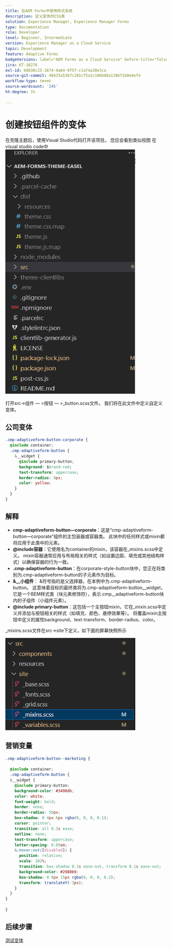 ```yaml
---
title: 在AEM Forms中使用样式系统
description: 定义变体的CSS类
solution: Experience Manager, Experience Manager Forms
type: Documentation
role: Developer
level: Beginner, Intermediate
version: Experience Manager as a Cloud Service
topic: Development
feature: Adaptive Forms
badgeVersions: label="AEM Forms as a Cloud Service" before-title="false"
jira: KT-16276
exl-id: 68030c25-1674-4a64-9f5f-c1a74a38e3ca
source-git-commit: 48433a5367c281cf5a1c106b08a1306f1b0e8ef4
workflow-type: tm+mt
source-wordcount: '245'
ht-degree: 1%

---
```


# 创建按钮组件的变体

在克隆主题后，使用Visual Studio代码打开该项目。 您应会看到类似视图
在visual studio code中
![项目资源管理器](assets/easel-theme.png)

打开src->组件 — >按钮 — >_button.scss文件。 我们将在此文件中定义自定义变体。

## 公司变体

```css
.cmp-adaptiveform-button-corporate {
  @include container;
  .cmp-adaptiveform-button {
    &__widget {
      @include primary-button;
      background: $brand-red;
      text-transform: uppercase;
      border-radius: 0px;
      color: yellow;
    }
  }
}
```

## 解释

* **cmp-adaptiveform-button—corporate**：这是“cmp-adaptiveform-button—corporate”组件的主包装器或容器类。
此块中的任何样式或mixin都将应用于此类中的元素。
* **@include容器**：它使用名为container的mixin，该容器在_mixins.scss中定义。 mixin容器通常应用与布局相关的样式（如设置边距、填充或其他结构样式）以确保容器的行为一致。
* **.cmp-adaptiveform-button**：在corporate-style-button块中，您正在将类别为.cmp-adaptiveform-button的子元素作为目标。
* **&amp;__小组件**： &amp;符号指的是父选择器，在本例中为.cmp-adaptiveform-button。
这意味着目标的最终类将为.cmp-adaptiveform-button__widget，它是一个BEM样式类（块元素修饰符），表示.cmp__adaptiveform-button块内的子组件（小组件元素）。
* **@include primary-button**：这包括一个主按钮mixin，它在_mixin.scss中定义并添加与按钮相关的样式（如填充、颜色、悬停效果等）。 将覆盖mixin主按钮中定义的属性background、text-transform、border-radius、color。

_mixins.scss文件在src->site下定义，如下面的屏幕快照所示

![mixin.scss](assets/mixins.png)

## 营销变量

```css
.cmp-adaptiveform-button--marketing {
  
  @include container;
  .cmp-adaptiveform-button {
  &__widget {
    @include primary-button;
    background-color: #3498db;
    color: white;
    font-weight: bold;
    border: none;
    border-radius: 50px;
    box-shadow: 0 4px 6px rgba(0, 0, 0, 0.1);
    cursor: pointer;
    transition: all 0.3s ease;
    outline: none;
    text-transform: uppercase;
    letter-spacing: 0.05em;
    &:hover:not([disabled]) {
      position: relative;
      scale: 102%;
      transition: box-shadow 0.1s ease-out, transform 0.1s ease-out;
      background-color: #2980b9;
      box-shadow: 0 8px 15px rgba(0, 0, 0, 0.2);
      transform: translateY(-3px);
    }
  }
}
  
}
```

## 后续步骤

[测试变体](./build.md)
